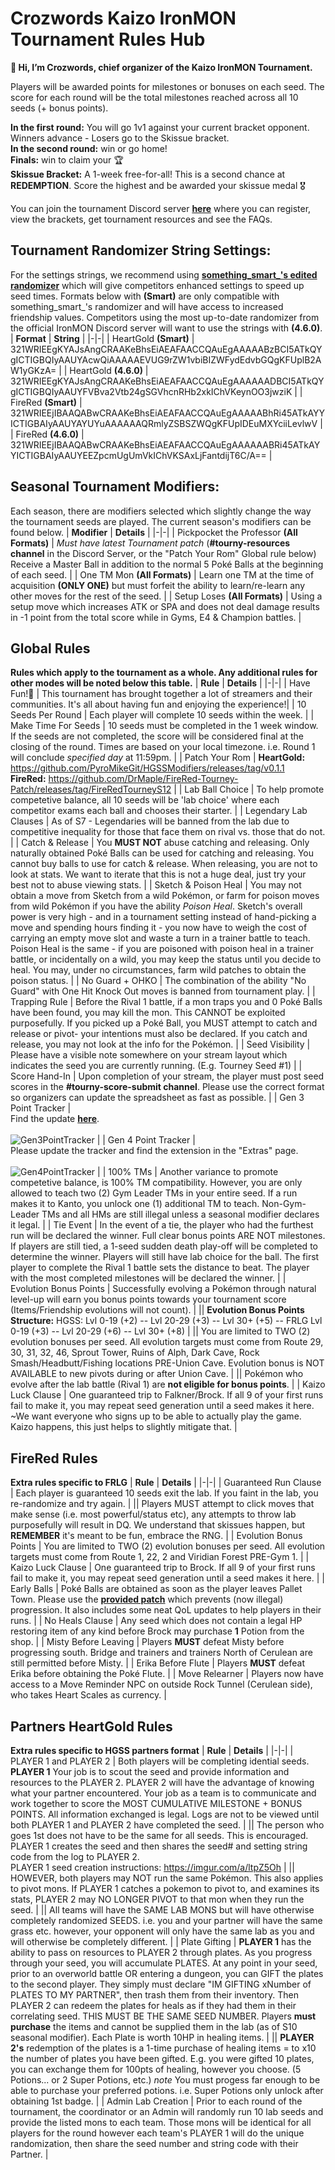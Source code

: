 # Crozwords Kaizo IronMON Tournament Rules Hub
**👋 Hi, I’m Crozwords, chief organizer of the Kaizo IronMON Tournament.**

Players will be awarded points for milestones or bonuses on each seed. The score for each round will be the total milestones reached across all 10 seeds (+ bonus points).

**In the first round:** You will go 1v1 against your current bracket opponent. Winners advance - Losers go to the Skissue bracket. <br>
**In the second round:** win or go home! <br>
**Finals:** win to claim your 🏆 <br>
**Skissue Bracket:** A 1-week free-for-all! This is a second chance at **REDEMPTION**. Score the highest and be awarded your skissue medal 🎖️ <br>

You can join the tournament Discord server [**here**](https://discord.gg/nxjb4HNhce) where you can register, view the brackets, get tournament resources and see the FAQs.

## Tournament Randomizer String Settings:
For the settings strings, we recommend using [**something_smart_'s edited randomizer**](https://github.com/something-smart/ironmon-randomizer) which will give competitors enhanced settings to speed up seed times. Formats below with **(Smart)** are only compatible with something_smart_'s randomizer and will have access to increased friendship values. Competitors using the most up-to-date randomizer from the official IronMON Discord server will want to use the strings with **(4.6.0)**.
| **Format** | **String** |
|-|-|
| HeartGold **(Smart)** | 321WRIEEgKYAJsAngCRAAKeBhsEiAEAFAACCQAuEgAAAAABzBCI5ATkQYgICTIGBQIyAAUYAcwQiAAAAAEVUG9rZW1vbiBIZWFydEdvbGQgKFUplB2AW1yGKzA= |
| HeartGold **(4.6.0)** | 321WRIEEgKYAJsAngCRAAKeBhsEiAEAFAACCQAuEgAAAAAADBCI5ATkQYgICTIGBQIyAAUYFVBva2Vtb24gSGVhcnRHb2xkIChVKeynOO3jwziK |
| FireRed **(Smart)** | 321WRIEEjIBAAQABwCRAAKeBhsEiAEAFAACCQAuEgAAAAABhRi45ATkAYYICTIGBAIyAAUYAYUYuAAAAAAQRmlyZSBSZWQgKFUpIDEuMXYciiLevlwV |
| FireRed **(4.6.0)** | 321WRIEEjIBAAQABwCRAAKeBhsEiAEAFAACCQAuEgAAAAAABRi45ATkAYYICTIGBAIyAAUYEEZpcmUgUmVkIChVKSAxLjFantdijT6C/A== |

## Seasonal Tournament Modifiers:
Each season, there are modifiers selected which slightly change the way the tournament seeds are played. The current season's modifiers can be found below.
| **Modifier** | **Details** |
|-|-|
| Pickpocket the Professor **(All Formats)** | *Must have latest Tournament patch* (**#tourny-resources channel** in the Discord Server, or the "Patch Your Rom" Global rule below) Receive a Master Ball in addition to the normal 5 Poké Balls at the beginning of each seed. |
| One TM Mon **(All Formats)** | Learn one TM at the time of acquisition **(ONLY ONE)** but must forfeit the ability to learn/re-learn any other moves for the rest of the seed. |
| Setup Loses **(All Formats)** | Using a setup move which increases ATK or SPA and does not deal damage results in -1 point from the total score while in Gyms, E4 & Champion battles. |

## Global Rules
**Rules which apply to the tournament as a whole. Any additional rules for other modes will be noted below this table.**
| **Rule** | **Details** |
|-|-|
| Have Fun!🙂 | This tournament has brought together a lot of streamers and their communities. It's all about having fun and enjoying the experience!|
| 10 Seeds Per Round | 	Each player will complete 10 seeds within the week. |
| Make Time For Seeds | 10 seeds must be completed in the 1 week window. If the seeds are not completed, the score will be considered final at the closing of the round. Times are based on your local timezone. i.e. Round 1 will conclude *specified day* at 11:59pm. |
| Patch Your Rom | **HeartGold:** https://github.com/PyroMikeGit/HGSSModifiers/releases/tag/v0.1.1 <br> **FireRed:** https://github.com/DrMaple/FireRed-Tourney-Patch/releases/tag/FireRedTourneyS12 |
| Lab Ball Choice | To help promote competetive balance, all 10 seeds will be 'lab choice' where each competitor exams each ball and chooses their starter. |
| Legendary Lab Clauses | As of S7 - Legendaries will be banned from the lab due to competitive inequality for those that face them on rival vs. those that do not. |
| Catch & Release | You **MUST NOT** abuse catching and releasing. Only naturally obtained Poké Balls can be used for catching and releasing. You cannot buy balls to use for catch & release. When releasing, you are not to look at stats. We want to iterate that this is not a huge deal, just try your best not to abuse viewing stats. |
| Sketch & Poison Heal | You may not obtain a move from Sketch from a wild Pokémon, or farm for poison moves from wild Pokémon if you have the ability *Poison Heal*. Sketch's overall power is very high - and in a tournament setting instead of hand-picking a move and spending hours finding it - you now have to weigh the cost of carrying an empty move slot and waste a turn in a trainer battle to teach. Poison Heal is the same - if you are poisoned with poison heal in a trainer battle, or incidentally on a wild, you may keep the status until you decide to heal. You may, under no circumstances, farm wild patches to obtain the poison status. |
| No Guard + OHKO | The combination of the ability "No Guard" with One Hit Knock Out moves is banned from tournament play. |
| Trapping Rule | Before the Rival 1 battle, if a mon traps you and 0 Poké Balls have been found, you may kill the mon. This CANNOT be exploited purposefully. If you picked up a Poké Ball, you MUST attempt to catch and release or pivot- your intentions must also be declared. If you catch and release, you may not look at the info for the Pokémon. |
| Seed Visibility | Please have a visible note somewhere on your stream layout which indicates the seed you are currently running. (E.g. Tourney Seed #1) |
| Score Hand-In | Upon completion of your stream, the player must post seed scores in the **#tourny-score-submit channel**. Please use the correct format so organizers can update the spreadsheet as fast as possible. |
| Gen 3 Point Tracker | <br> Find the update [**here**](https://github.com/UTDZac/CrozwordsTourney-IronmonExtension/releases/latest). <br> <br> ![Gen3PointTracker](https://github.com/Crozwords/Crozwords/blob/main/Gen3PointTracker.png) |
| Gen 4 Point Tracker | <br> Please update the tracker and find the extension in the "Extras" page. <br> <br> ![Gen4PointTracker](https://github.com/Crozwords/Crozwords/blob/main/Gen4PointTracker.jpg) |
| 100% TMs  | Another variance to promote competetive balance, is 100% TM compatibility. However, you are only allowed to teach two (2) Gym Leader TMs in your entire seed. If a run makes it to Kanto, you unlock one (1) additional TM to teach. Non-Gym-Leader TMs and all HMs are still illegal unless a seasonal modifier declares it legal. |
| Tie Event | In the event of a tie, the player who had the furthest run will be declared the winner. Full clear bonus points ARE NOT milestones. If players are still tied, a 1-seed sudden death play-off will be completed to determine the winner. Players will still have lab choice for the ball. The first player to complete the Rival 1 battle sets the distance to beat. The player with the most completed milestones will be declared the winner. |
| Evolution Bonus Points | Successfully evolving a Pokémon through natural level-up will earn you bonus points towards your tournament score (Items/Friendship evolutions will not count). |
|| **Evolution Bonus Points Structure:** HGSS: Lvl 0-19 (+2) -- Lvl 20-29 (+3) -- Lvl 30+ (+5) -- FRLG Lvl 0-19 (+3) -- Lvl 20-29 (+6) -- Lvl 30+ (+8) |
|| You are limited to TWO (2) evolution bonuses per seed. All evolution targets must come from Route 29, 30, 31, 32, 46, Sprout Tower, Ruins of Alph, Dark Cave, Rock Smash/Headbutt/Fishing locations PRE-Union Cave. Evolution bonus is NOT AVAILABLE to new pivots during or after Union Cave. |
|| Pokémon who evolve after the lab battle (Rival 1) are **not eligible for bonus points**. |
| Kaizo Luck Clause | One guaranteed trip to Falkner/Brock. If all 9 of your first runs fail to make it, you may repeat seed generation until a seed makes it here. <br> ~We want everyone who signs up to be able to actually play the game. Kaizo happens, this just helps to slightly mitigate that. |

## FireRed Rules
**Extra rules specific to FRLG**
| **Rule** | **Details** |
|-|-|
| Guaranteed Run Clause | Each player is guaranteed 10 seeds exit the lab. If you faint in the lab, you re-randomize and try again. |
|| Players MUST attempt to click moves that make sense (i.e. most powerful/status etc), any attempts to throw lab purposefully will result in DQ. We understand that skissues happen, but **REMEMBER** it's meant to be fun, embrace the RNG. |
| Evolution Bonus Points | You are limited to TWO (2) evolution bonuses per seed. All evolution targets must come from Route 1, 22, 2 and Viridian Forest PRE-Gym 1. |
| Kaizo Luck Clause | One guaranteed trip to Brock. If all 9 of your first runs fail to make it, you may repeat seed generation until a seed makes it here. |
| Early Balls | Poké Balls are obtained as soon as the player leaves Pallet Town. Please use the [**provided patch**](https://github.com/DrMaple/FireRed-Tourney-Patch/releases/tag/FireRedTourneyS12) which prevents (now illegal) progression. It also includes some neat QoL updates to help players in their runs. |
| No Heals Clause | Any seed which does not contain a legal HP restoring item of any kind before Brock may purchase **1** Potion from the shop. |
| Misty Before Leaving | Players **MUST** defeat Misty before progressing south. Bridge and trainers and trainers North of Cerulean are still permitted before Misty. |
| Erika Before Flute | Players **MUST** defeat Erika before obtaining the Poké Flute. |
| Move Relearner | Players now have access to a Move Reminder NPC on outside Rock Tunnel (Cerulean side), who takes Heart Scales as currency. |

## Partners HeartGold Rules
**Extra rules specific to HGSS partners format**
| **Rule** | **Details** |
|-|-|
| PLAYER 1 and PLAYER 2 | Both players will be completing idential seeds. **PLAYER 1** Your job is to scout the seed and provide information and resources to the PLAYER 2. PLAYER 2 will have the advantage of knowing what your partner encountered. Your job as a team is to communicate and work together to score the MOST CUMULATIVE MILESTONE + BONUS POINTS. All information exchanged is legal. Logs are not to be viewed until both PLAYER 1 and PLAYER 2 have completed the seed. |
|| The person who goes 1st does not have to be the same for all seeds. This is encouraged. PLAYER 1 creates the seed and then shares the seed# and setting string code from the log to PLAYER 2. <br> PLAYER 1 seed creation instructions: https://imgur.com/a/ltpZ5Oh |
|| HOWEVER, both players may NOT run the same Pokémon. This also applies to pivot mons. If PLAYER 1 catches a pokemon to pivot to, and examines its stats, PLAYER 2 may NO LONGER PIVOT to that mon when they run the seed. |
|| All teams will have the SAME LAB MONS but will have otherwise completely randomized SEEDS. i.e. you and your partner will have the same grass etc. however, your opponent will only have the same lab as you and will otherwise be completely different. |
| Plate Gifting | **PLAYER 1** has the ability to pass on resources to PLAYER 2 through plates. As you progress through your seed, you will accumulate PLATES. At any point in your seed, prior to an overworld battle OR entering a dungeon, you can GIFT the plates to the second player. They simply must declare "IM GIFTING xNumber of PLATES TO MY PARTNER", then trash them from their inventory. Then PLAYER 2 can redeem the plates for heals as if they had them in their correlating seed. THIS MUST BE THE SAME SEED NUMBER. Players **must purchase** the items and cannot be supplied them in the lab (as of S10 seasonal modifier). Each Plate is worth 10HP in healing items. |
|| **PLAYER 2's** redemption of the plates is a 1-time purchase of healing items = to x10 the number of plates you have been gifted. E.g. you were gifted 10 plates, you can exchange them for 100pts of healing, however you choose. (5 Potions... or 2 Super Potions, etc.) *note* You must progess far enough to be able to purchase your preferred potions. i.e. Super Potions only unlock after obtaining 1st badge. |
| Admin Lab Creation | Prior to each round of the tournament, the coordinator or an Admin will randomly run 10 lab seeds and provide the listed mons to each team. Those mons will be identical for all players for the round however each team's PLAYER 1 will do the unique randomization, then share the seed number and string code with their Partner. |
